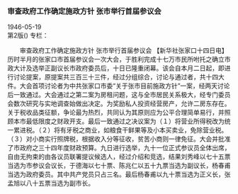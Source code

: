 ### 审查政府工作确定施政方针  张市举行首届参议会  

1946-05-19  
第2版()
专栏：

　　审查政府工作确定施政方针
    张市举行首届参议会
    【新华社张家口十四日电】历时半月的张家口市首届参议会一次大会，于胜利完成十七万市民所咐托之确立市政大计及选举正副议长市政府委员后，十日已隆重闭幕。该会自本月二日起，即进行讨论提案，原提案共三百三十三件，经过分组综合，讨论与通过者，共十四大件。大会首项讨论者为中共张家口市委“关于张市目前施政方针”一案，经两天讨论后一致通过。大会通过之第二案为房租问题，这与全市居民关系极大，经专门委员会数次研究与实地调查始做出决定。为奖励私人投资经营房产，允许二房东存在。关于税收品类征额，争论最为热烈，共同认为其原则应为公平合理简单易行，并照顾本市最低限度之财政开支。最后一致通过之决议案为（１）将营业所得税改为统一累进税。（２）将有牙税之商业，如粮食干鲜果等及小本买卖业，免除营业税。（３）对小商实行照牌税，根据收入分等征收，贫苦小商则一律免征。大会并批准了市政府之三十四年度财政预算。九日进行选举，九十一位正式参议员全体出席，自由无拘束的由各议员联署提议候选人，经过介绍和竞选，结果刘秀峰以七十五票当选为市参议会议长，于德海以七十票、陈兆仁以五十九票当选为副议长，杨春甫当选为政府委员。其中共产党员只占三名。最后杨春甫以九十票当选为正义长，张孟旭以八十五票当选为副市长。  
